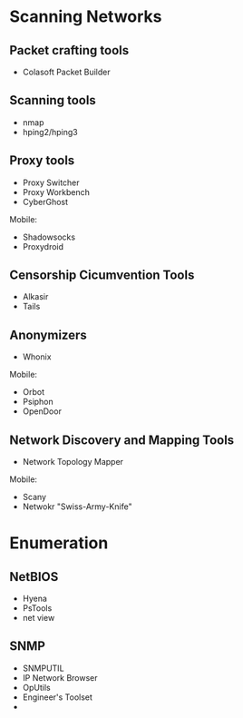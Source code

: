 
# Scanning Networks

## Packet crafting tools

* Colasoft Packet Builder

## Scanning tools

* nmap
* hping2/hping3

## Proxy tools

* Proxy Switcher
* Proxy Workbench
* CyberGhost

Mobile:

* Shadowsocks
* Proxydroid

## Censorship Cicumvention Tools

* Alkasir
* Tails

## Anonymizers

* Whonix

Mobile:

* Orbot
* Psiphon
* OpenDoor

## Network Discovery and Mapping Tools

* Network Topology Mapper

Mobile:

* Scany
* Netwokr "Swiss-Army-Knife"

# Enumeration

## NetBIOS 

* Hyena
* PsTools
* net view

## SNMP

* SNMPUTIL
* IP Network Browser
* OpUtils
* Engineer's Toolset
* 



